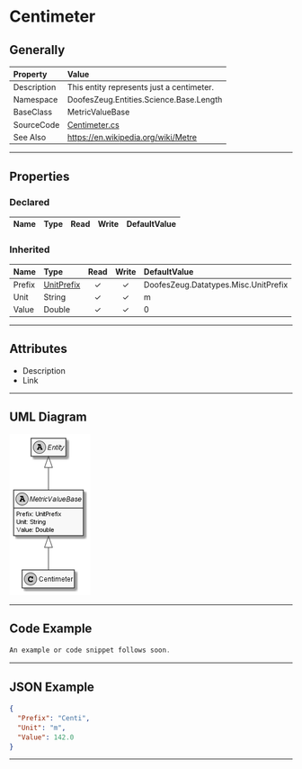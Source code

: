 ﻿# Centimeter

## Generally

|Property|Value|
|:-|:-|
|Description|This entity represents just a centimeter.|
|Namespace|DoofesZeug.Entities.Science.Base.Length|
|BaseClass|MetricValueBase|
|SourceCode|[Centimeter.cs](../../../../DoofesZeug.Library/Src/Entities/Science/Base/Length/Centimeter.cs)|
|See Also|https://en.wikipedia.org/wiki/Metre|

---

## Properties

### Declared

|Name|Type|Read|Write|DefaultValue|
|:---|:---|:--:|:---:|:-----------|

### Inherited

|Name|Type|Read|Write|DefaultValue|
|:---|:---|:--:|:---:|:-----------|
|Prefix|[UnitPrefix](../../Entities/DoofesZeug.Datatypes.Misc/UnitPrefix.md)|&#x2713;|&#x2713;|DoofesZeug.Datatypes.Misc.UnitPrefix|
|Unit|String|&#x2713;|&#x2713;|m|
|Value|Double|&#x2713;|&#x2713;|0|

---

## Attributes

- Description
- Link

---

## UML Diagram

![Centimeter.png](./Centimeter.png "Centimeter")

---

## Code Example

```cs
An example or code snippet follows soon.
```

---

## JSON Example

```json
{
  "Prefix": "Centi",
  "Unit": "m",
  "Value": 142.0
}
```

---

